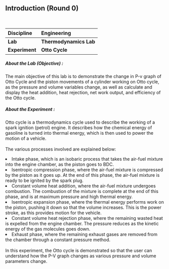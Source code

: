 ## Introduction (Round 0)

<br>

<b>Discipline | <b>Engineering
:--|:--|
<b> Lab | <b> Thermodynamics Lab
<b> Experiment|     <b> Otto Cycle

<h5> About the Lab (Objective) : </h5>

The main objective of this lab is to demonstrate the change in P-v graph of Otto Cycle and the piston movements of a cylinder working on Otto cycle, as the pressure and volume variables change, as well as calculate and display the heat addition, heat rejection, net work output, and efficiency of the Otto cycle. 

<h5> About the Experiment : </h5>

Otto cycle is a thermodynamics cycle used to describe the working of a spark ignition (petrol) engine. It describes how the chemical energy of gasoline is turned into thermal energy, which is then used to power the motion of a vehicle.
<br><br>
The various processes involved are explained below:<br>
<li>Intake phase, which is an isobaric process that takes the air-fuel mixture into the engine chamber, as the piston goes to BDC.</li>
<li>Isentropic compression phase, where the air-fuel mixture is compressed by the piston as it goes up. At the end of this phase, the air-fuel mixture is ready to be ignited by the spark plug.</li>
<li>Constant volume heat addition, where the air-fuel mixture undergoes combustion. The combustion of the mixture is complete at the end of this phase, and is at maximum pressure and high thermal energy.</li>
<li>Isentropic expansion phase, where the thermal energy performs work on the piston, pushing it down so that the volume increases. This is the power stroke, as this provides motion for the vehicle.</li>
<li>Constant volume heat rejection phase, where the remaining wasted heat is expelled from the engine chamber. The pressure reduces as the kinetic energy of the gas molecules goes down.</li>
<li>Exhaust phase, where the remaining exhaust gases are removed from the chamber through a constant pressure method.</li>
<br>
In this experiment, the Otto cycle is demonstrated so that the user can understand how the P-V graph changes as various pressure and volume parameters change.
